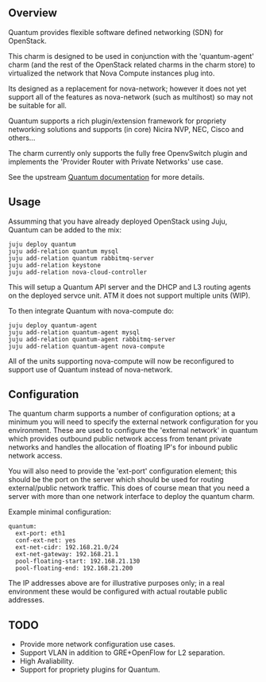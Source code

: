 Overview
--------

Quantum provides flexible software defined networking (SDN) for OpenStack.

This charm is designed to be used in conjunction with the 'quantum-agent'
charm (and the rest of the OpenStack related charms in the charm store) to
virtualized the network that Nova Compute instances plug into.

Its designed as a replacement for nova-network; however it does not yet
support all of the features as nova-network (such as multihost) so may not
be suitable for all.

Quantum supports a rich plugin/extension framework for propriety networking
solutions and supports (in core) Nicira NVP, NEC, Cisco and others...

The charm currently only supports the fully free OpenvSwitch plugin and
implements the 'Provider Router with Private Networks' use case.

See the upstream [Quantum documentation](http://docs.openstack.org/trunk/openstack-network/admin/content/use_cases_single_router.html)
for more details.


Usage
-----

Assumming that you have already deployed OpenStack using Juju, Quantum can be
added to the mix:

    juju deploy quantum
    juju add-relation quantum mysql
    juju add-relation quantum rabbitmq-server
    juju add-relation keystone
    juju add-relation nova-cloud-controller

This will setup a Quantum API server and the DHCP and L3 routing agents on the
deployed servce unit.  ATM it does not support multiple units (WIP).

To then integrate Quantum with nova-compute do:

    juju deploy quantum-agent
    juju add-relation quantum-agent mysql
    juju add-relation quantum-agent rabbitmq-server
    juju add-relation quantum-agent nova-compute

All of the units supporting nova-compute will now be reconfigured to support
use of Quantum instead of nova-network.

Configuration
-------------

The quantum charm supports a number of configuration options; at a minimum you
will need to specify the external network configuration for you environment.
These are used to configure the 'external network' in quantum which provides
outbound public network access from tenant private networks and handles the
allocation of floating IP's for inbound public network access.

You will also need to provide the 'ext-port' configuration element; this should
be the port on the server which should be used for routing external/public
network traffic.  This does of course mean that you need a server with more than
one network interface to deploy the quantum charm.

Example minimal configuration:

    quantum:
      ext-port: eth1
      conf-ext-net: yes
      ext-net-cidr: 192.168.21.0/24
      ext-net-gateway: 192.168.21.1
      pool-floating-start: 192.168.21.130
      pool-floating-end: 192.168.21.200

The IP addresses above are for illustrative purposes only; in a real environment
these would be configured with actual routable public addresses.

TODO
----

 * Provide more network configuration use cases.
 * Support VLAN in addition to GRE+OpenFlow for L2 separation.
 * High Avaliability.
 * Support for propriety plugins for Quantum.

